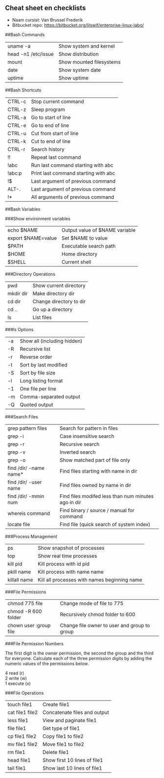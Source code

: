 ## Cheat sheet en checklists

- Naam cursist: Van Brussel Frederik
- Bitbucket repo: https://bitbucket.org/lilswif/enterprise-linux-labo/

##Bash Commands


|   	|   	|
|---	|---	|
|uname -a|	Show system and kernel|
|head -n1 /etc/issue|	Show distribution|
|mount	|Show mounted filesystems|
|date	|Show system date|
|uptime	|Show uptime|

##Bash Shortcuts

|   	|   	|
|---	|---	|
|CTRL-c	|Stop current command|
|CTRL-z	|Sleep program|
|CTRL-a	|Go to start of line|
|CTRL-e	|Go to end of line|
|CTRL-u	|Cut from start of line|
|CTRL-k	|Cut to end of line|
|CTRL-r	|Search history|
|!!	|Repeat last command|
|!abc	|Run last command starting with abc|
|!abc:p	|Print last command starting with abc|
|!$	|Last argument of previous command|
|ALT-.	|Last argument of previous command|
|!*	|All arguments of previous command|

##Bash Variables

###Show environment variables

|   	|   	|
|---	|---	|
|echo $NAME |	Output value of $NAME variable|
|export $NAME=value|	Set $NAME to value|
|$PATH	|Executable search path|
|$HOME|	Home directory|
|$SHELL|	Current shell|

###Directory Operations

|   	|   	|
|---	|---	|
|pwd	|Show current directory|
|mkdir dir|	Make directory dir|
|cd dir	|Change directory to dir|
|cd ..	|Go up a directory|
|ls	|List files|

###ls Options

|   	|   	|
|---	|---	|
|-a	|Show all (including hidden)|
|-R	|Recursive list|
|-r	|Reverse order|
|-t	|Sort by last modified|
|-S	|Sort by file size|
|-l	|Long listing format|
|-1	|One file per line|
|-m	|Comma-separated output|
|-Q	|Quoted output|

###Search Files

|   	|   	|
|---	|---	|
|grep pattern files|	Search for pattern in files|
|grep -i	|Case insensitive search|
|grep -r	|Recursive search|
|grep -v	|Inverted search|
|grep -o	|Show matched part of file only|
|find /dir/ -name name*	|Find files starting with name in dir|
|find /dir/ -user name	|Find files owned by name in dir|
|find /dir/ -mmin num	|Find files modifed less than num minutes ago in dir|
|whereis command	|Find binary / source / manual for command|
|locate file	|Find file (quick search of system index)|

###Process Management

|   	|   	|
|---	|---	|
|ps	|Show snapshot of processes|
|top	|Show real time processes|
|kill pid	|Kill process with id pid|
|pkill name	|Kill process with name name|
|killall name	|Kill all processes with names beginning name|

###File Permissions

|   	|   	|
|---	|---	|
|chmod 775 file	|Change mode of file to 775|
|chmod -R 600 folder	|Recursively chmod folder to 600|
|chown user :group file|	Change file owner to user and group to group|

###File Permission Numbers

The first digit is the owner permission, the second the group and the third for everyone. Calculate each of the three permission digits by adding the numeric values of the permissions below.

4	read (r) <br>
2	write (w)<br>
1	execute (x)<br>

###File Operations

|   	|   	|
|---	|---	|	
|touch file1	|Create file1|
|cat file1 file2|	Concatenate files and output|
|less file1	|View and paginate file1|
|file file1	|Get type of file1|
|cp file1 file2	|Copy file1 to file2|
|mv file1 file2	|Move file1 to file2|
|rm file1	|Delete file1|
|head file1	|Show first 10 lines of file1|
|tail file1	|Show last 10 lines of file1|

